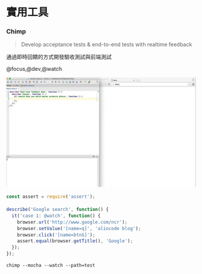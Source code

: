 # 實用工具

### Chimp

> Develop acceptance tests & end-to-end tests with realtime feedback

通過即時回饋的方式開發驗收測試與前端測試

@focus,@dev,@watch

![](https://raw.githubusercontent.com/xolvio/chimp/master/images/realtime.gif)

```js
const assert = require('assert');

describe('Google search', function() {
  it('case 1: @watch', function() {
    browser.url('http://www.google.com/ncr');
    browser.setValue('[name=q]', 'alincode blog');
    browser.click('[name=btnG]');
    assert.equal(browser.getTitle(), 'Google');
  });
});
```

```
chimp --mocha --watch --path=test
```
